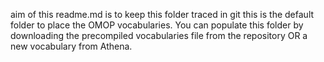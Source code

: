 aim of this readme.md is to keep this folder traced in git
this is the default folder to place the OMOP vocabularies. 
You can populate this folder by downloading the precompiled vocabularies file from the repository OR a new vocabulary from Athena.